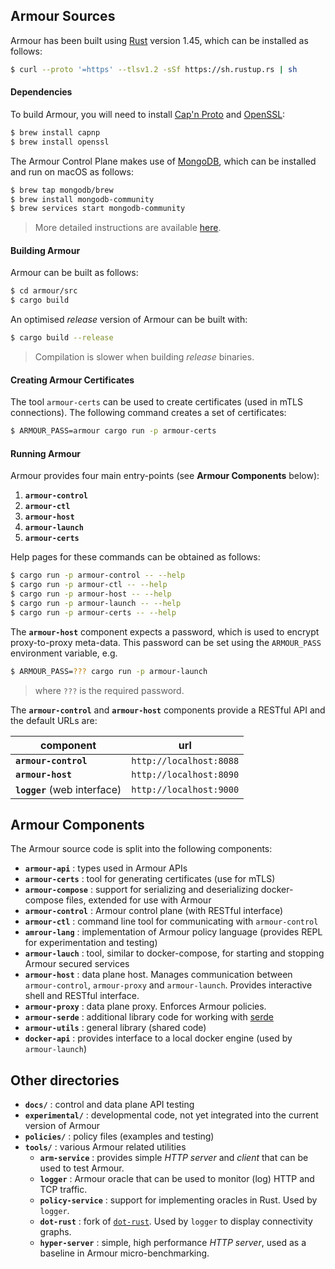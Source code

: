 ## Armour Sources

Armour has been built using [Rust](https://www.rust-lang.org) version 1.45, which can be installed as follows:

```sh
$ curl --proto '=https' --tlsv1.2 -sSf https://sh.rustup.rs | sh
```

#### Dependencies

To build Armour, you will need to install [Cap'n Proto](https://capnproto.org) and [OpenSSL](https://www.openssl.org):

```sh
$ brew install capnp
$ brew install openssl
```

The Armour Control Plane makes use of [MongoDB](https://www.mongodb.com), which can be installed and run on macOS as follows:

```sh
$ brew tap mongodb/brew
$ brew install mongodb-community
$ brew services start mongodb-community
```

> More detailed instructions are available [here](https://docs.mongodb.com/manual/tutorial/install-mongodb-on-os-x).

#### Building Armour

Armour can be built as follows:

```sh
$ cd armour/src
$ cargo build
```

An optimised *release* version of Armour can be built with:

```sh
$ cargo build --release
```
> Compilation is slower when building *release* binaries.

#### Creating Armour Certificates

The tool `armour-certs` can be used to create certificates (used in mTLS connections). The following command creates a set of certificates:

```sh
$ ARMOUR_PASS=armour cargo run -p armour-certs
```

#### Running Armour

Armour provides four main entry-points (see **Armour Components** below):

1. **`armour-control`**
1. **`armour-ctl`**
1. **`armour-host`**
1. **`armour-launch`**
1. **`armour-certs`**

Help pages for these commands can be obtained as follows:

```sh
$ cargo run -p armour-control -- --help
$ cargo run -p armour-ctl -- --help
$ cargo run -p armour-host -- --help
$ cargo run -p armour-launch -- --help
$ cargo run -p armour-certs -- --help
```

The **`armour-host`** component expects a password, which is used to encrypt proxy-to-proxy meta-data. This password can be set using the `ARMOUR_PASS` environment variable, e.g.

```sh
$ ARMOUR_PASS=??? cargo run -p armour-launch
```
> where `???` is the required password.

The **`armour-control`** and **`armour-host`** components provide a RESTful API and the default URLs are:

| component | url |
---|---
| **`armour-control`** | `http://localhost:8088` |
| **`armour-host`** | `http://localhost:8090` |
| **`logger`** (web interface) | `http://localhost:9000` |


## Armour Components

The Armour source code is split into the following components:

- **`armour-api`** : types used in Armour APIs
- **`armour-certs`** : tool for generating certificates (use for mTLS)
- **`armour-compose`** : support for serializing and deserializing docker-compose files, extended for use with Armour
- **`armour-control`** : Armour control plane (with RESTful interface)
- **`armour-ctl`** : command line tool for communicating with `armour-control`
- **`amrour-lang`** : implementation of Armour policy language (provides REPL for experimentation and testing)
- **`armour-lauch`** : tool, similar to docker-compose, for starting and stopping Armour secured services
- **`armour-host`** : data plane host. Manages communication between `armour-control`, `armour-proxy` and `armour-launch`. Provides interactive shell and RESTful interface.
- **`armour-proxy`** : data plane proxy. Enforces Armour policies.
- **`armour-serde`** : additional library code for working with [serde](https://serde.rs)
- **`armour-utils`** : general library (shared code)
- **`docker-api`** : provides interface to a local docker engine (used by `armour-launch`)

## Other directories

- **`docs/`** : control and data plane API testing
- **`experimental/`** : developmental code, not yet integrated into the current version of Armour
- **`policies/`** : policy files (examples and testing)
- **`tools/`** : various Armour related utilities
	- **`arm-service`** : provides simple *HTTP server* and *client* that can be used to test Armour.
	- **`logger`** : Armour oracle that can be used to monitor (log) HTTP and TCP traffic.
	- **`policy-service`** : support for implementing oracles in Rust. Used by `logger`.
	- **`dot-rust`** : fork of [`dot-rust`](https://github.com/przygienda/dot-rust). Used by `logger` to display connectivity graphs.
	- **`hyper-server`** : simple, high performance *HTTP server*, used as a baseline in Armour micro-benchmarking.

